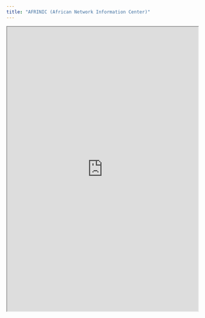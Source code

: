 ```yaml
---
title: "AFRINIC (African Network Information Center)"
---
```



<iframe height="750" width="100%" src="https://ewelton.github.io/ktest/wiki.html#AFRINIC%20(African%20Network%20Information%20Center)"></iframe>
